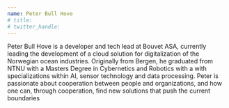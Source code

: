 ```yaml
---
name: Peter Bull Hove
# title: 
# twitter_handle: 
---
```

Peter Bull Hove is a developer and tech lead at Bouvet ASA, currently leading the development of a cloud solution for digitalization of the Norwegian ocean industries. Originally from Bergen, he graduated from NTNU with a Masters Degree in Cybernetics and Robotics with a with specializations within AI, sensor technology and data processing. Peter is passionate about cooperation between people and organizations, and how one can, through cooperation, find new solutions that push the current boundaries
